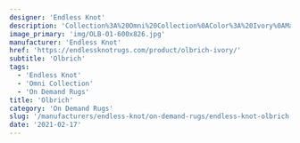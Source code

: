 ```yaml
---
designer: 'Endless Knot'
description: 'Collection%3A%20Omni%20Collection%0AColor%3A%20Ivory%0AMaterial%3A%20100%25%20WoolPile%3A%201/4%22Width%3A%2013%272%22Style%3A%20Solid%2C%20TexturalPattern%20Repeat%3A%201/2%22%20W%20x%201/2%22%20L'
image_primary: 'img/OLB-01-600x826.jpg'
manufacturer: 'Endless Knot'
href: 'https://endlessknotrugs.com/product/olbrich-ivory/'
subtitle: 'Olbrich'
tags:
  - 'Endless Knot'
  - 'Omni Collection'
  - 'On Demand Rugs'
title: 'Olbrich'
category: 'On Demand Rugs'
slug: '/manufacturers/endless-knot/on-demand-rugs/endless-knot-olbrich'
date: '2021-02-17'
---
```

